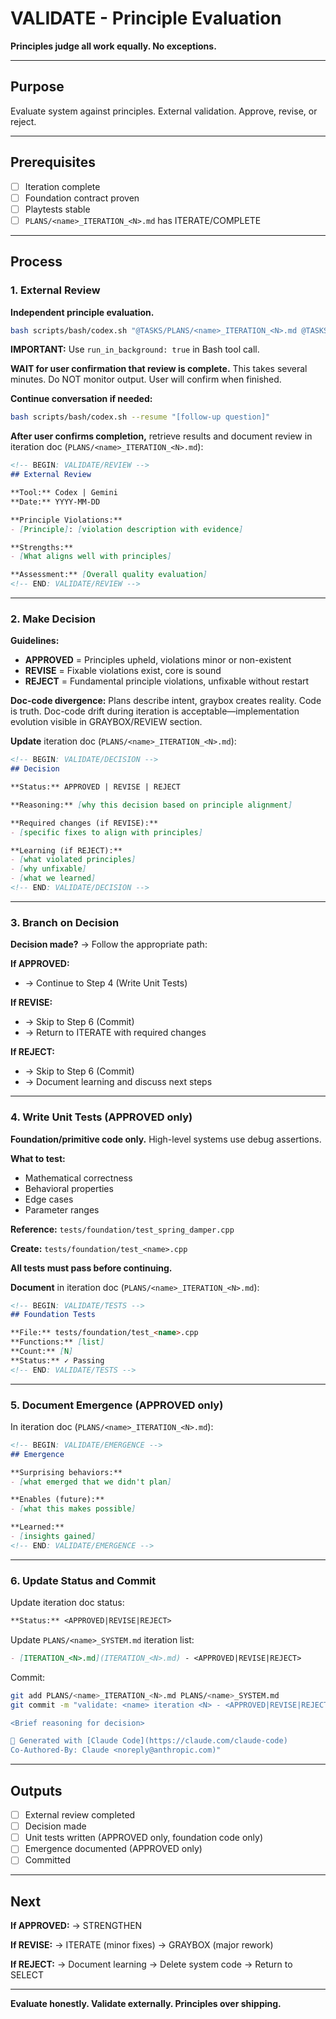 # VALIDATE - Principle Evaluation

**Principles judge all work equally. No exceptions.**

---

## Purpose

Evaluate system against principles. External validation. Approve, revise, or reject.

---

## Prerequisites

- [ ] Iteration complete
- [ ] Foundation contract proven
- [ ] Playtests stable
- [ ] `PLANS/<name>_ITERATION_<N>.md` has ITERATE/COMPLETE

---

## Process

### 1. External Review

**Independent principle evaluation.**

```bash
bash scripts/bash/codex.sh "@TASKS/PLANS/<name>_ITERATION_<N>.md @TASKS/PLANS/<name>_SYSTEM.md @PRINCIPLES.md @CONVENTIONS.md @TASKS/PATTERNS.md @src/<relevant>.cpp [your validation question]"
```

**IMPORTANT:** Use `run_in_background: true` in Bash tool call.

**WAIT for user confirmation that review is complete.** This takes several minutes. Do NOT monitor output. User will confirm when finished.

**Continue conversation if needed:**
```bash
bash scripts/bash/codex.sh --resume "[follow-up question]"
```

**After user confirms completion,** retrieve results and document review in iteration doc (`PLANS/<name>_ITERATION_<N>.md`):

```markdown
<!-- BEGIN: VALIDATE/REVIEW -->
## External Review

**Tool:** Codex | Gemini
**Date:** YYYY-MM-DD

**Principle Violations:**
- [Principle]: [violation description with evidence]

**Strengths:**
- [What aligns well with principles]

**Assessment:** [Overall quality evaluation]
<!-- END: VALIDATE/REVIEW -->
```

---

### 2. Make Decision

**Guidelines:**
- **APPROVED** = Principles upheld, violations minor or non-existent
- **REVISE** = Fixable violations exist, core is sound
- **REJECT** = Fundamental principle violations, unfixable without restart

**Doc-code divergence:** Plans describe intent, graybox creates reality. Code is truth. Doc-code drift during iteration is acceptable—implementation evolution visible in GRAYBOX/REVIEW section.

**Update** iteration doc (`PLANS/<name>_ITERATION_<N>.md`):

```markdown
<!-- BEGIN: VALIDATE/DECISION -->
## Decision

**Status:** APPROVED | REVISE | REJECT

**Reasoning:** [why this decision based on principle alignment]

**Required changes (if REVISE):**
- [specific fixes to align with principles]

**Learning (if REJECT):**
- [what violated principles]
- [why unfixable]
- [what we learned]
<!-- END: VALIDATE/DECISION -->
```

---

### 3. Branch on Decision

**Decision made?** → Follow the appropriate path:

**If APPROVED:**
- → Continue to Step 4 (Write Unit Tests)

**If REVISE:**
- → Skip to Step 6 (Commit)
- → Return to ITERATE with required changes

**If REJECT:**
- → Skip to Step 6 (Commit)
- → Document learning and discuss next steps

---

### 4. Write Unit Tests (APPROVED only)

**Foundation/primitive code only.** High-level systems use debug assertions.

**What to test:**
- Mathematical correctness
- Behavioral properties
- Edge cases
- Parameter ranges

**Reference:** `tests/foundation/test_spring_damper.cpp`

**Create:** `tests/foundation/test_<name>.cpp`

**All tests must pass before continuing.**

**Document** in iteration doc (`PLANS/<name>_ITERATION_<N>.md`):

```markdown
<!-- BEGIN: VALIDATE/TESTS -->
## Foundation Tests

**File:** tests/foundation/test_<name>.cpp
**Functions:** [list]
**Count:** [N]
**Status:** ✓ Passing
<!-- END: VALIDATE/TESTS -->
```

---

### 5. Document Emergence (APPROVED only)

In iteration doc (`PLANS/<name>_ITERATION_<N>.md`):

```markdown
<!-- BEGIN: VALIDATE/EMERGENCE -->
## Emergence

**Surprising behaviors:**
- [what emerged that we didn't plan]

**Enables (future):**
- [what this makes possible]

**Learned:**
- [insights gained]
<!-- END: VALIDATE/EMERGENCE -->
```

---

### 6. Update Status and Commit

Update iteration doc status:
```markdown
**Status:** <APPROVED|REVISE|REJECT>
```

Update `PLANS/<name>_SYSTEM.md` iteration list:
```markdown
- [ITERATION_<N>.md](ITERATION_<N>.md) - <APPROVED|REVISE|REJECT>
```

Commit:
```bash
git add PLANS/<name>_ITERATION_<N>.md PLANS/<name>_SYSTEM.md
git commit -m "validate: <name> iteration <N> - <APPROVED|REVISE|REJECT>

<Brief reasoning for decision>

🤖 Generated with [Claude Code](https://claude.com/claude-code)
Co-Authored-By: Claude <noreply@anthropic.com)"
```

---

## Outputs

- [ ] External review completed
- [ ] Decision made
- [ ] Unit tests written (APPROVED only, foundation code only)
- [ ] Emergence documented (APPROVED only)
- [ ] Committed

---

## Next

**If APPROVED:**
→ STRENGTHEN

**If REVISE:**
→ ITERATE (minor fixes)
→ GRAYBOX (major rework)

**If REJECT:**
→ Document learning
→ Delete system code
→ Return to SELECT

---

**Evaluate honestly. Validate externally. Principles over shipping.**
